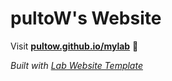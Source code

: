 
# pultoW's Website

Visit **[pultow.github.io/mylab](https://pultow.github.io/mylab)** 🚀

_Built with [Lab Website Template](https://greene-lab.gitbook.io/lab-website-template-docs)_

